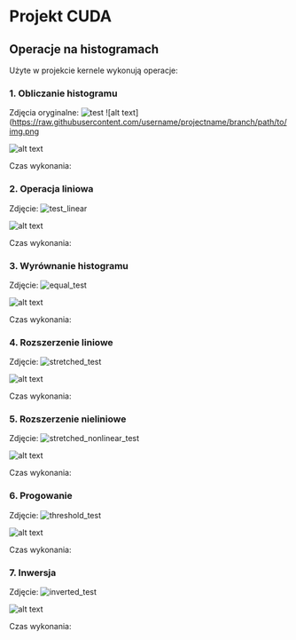 # Projekt CUDA
## Operacje na histogramach
Użyte w projekcie kernele wykonują operacje:

### 1. Obliczanie histogramu
Zdjęcia oryginalne:
![test](https://github.com/sparzych11/Projekt-CUDA/assets/151875594/ae01f860-d64f-465a-8245-3aad3bba33d9)
![alt text](https://raw.githubusercontent.com/username/projectname/branch/path/to/img.png

![alt text](https://raw.githubusercontent.com/username/projectname/branch/path/to/img.png)

Czas wykonania:

### 2. Operacja liniowa
Zdjęcie:
![test_linear](https://github.com/sparzych11/Projekt-CUDA/assets/151875594/b249bd90-c16c-499f-85e6-0bcf71e96017)

![alt text](https://raw.githubusercontent.com/username/projectname/branch/path/to/img.png)

Czas wykonania:

### 3. Wyrównanie histogramu
Zdjęcie:
![equal_test](https://github.com/sparzych11/Projekt-CUDA/assets/151875594/4baea5e7-1471-4deb-838f-5c8ef1191a0a)

![alt text](https://raw.githubusercontent.com/username/projectname/branch/path/to/img.png)

Czas wykonania:

### 4. Rozszerzenie liniowe
Zdjęcie:
![stretched_test](https://github.com/sparzych11/Projekt-CUDA/assets/151875594/aec35366-50c0-4fd9-82b0-92b21a310fed)

![alt text](https://raw.githubusercontent.com/username/projectname/branch/path/to/img.png)

Czas wykonania:


### 5. Rozszerzenie nieliniowe
Zdjęcie:
![stretched_nonlinear_test](https://github.com/sparzych11/Projekt-CUDA/assets/151875594/68862bc7-c263-45bc-a01e-62beb48e9a15)

![alt text](https://raw.githubusercontent.com/username/projectname/branch/path/to/img.png)

Czas wykonania:

### 6. Progowanie
Zdjęcie:
![threshold_test](https://github.com/sparzych11/Projekt-CUDA/assets/151875594/6119b6bf-a59a-4944-9070-7b7b51dc17f6)

![alt text](https://raw.githubusercontent.com/username/projectname/branch/path/to/img.png)

Czas wykonania:

### 7. Inwersja
Zdjęcie:
![inverted_test](https://github.com/sparzych11/Projekt-CUDA/assets/151875594/248433f2-2af2-4940-bb4d-59ca8b46b3e0)

![alt text](https://raw.githubusercontent.com/username/projectname/branch/path/to/img.png)

Czas wykonania:
